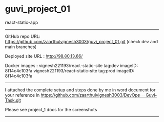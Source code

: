 # guvi_project_01
react-static-app
**********************************************************************************************************

GitHub repo URL: https://github.com/zaarthulvignesh3003/guvi_project_01.git    (check dev and main branches)

Deployed site URL : http://98.80.13.66/

Docker images : vignesh221193/react-static-site tag:dev imageID: 8f14c4c103fa
                vignesh221193/react-static-site tag:prod imageID: 8f14c4c103fa


*********************************************************************************************************

I attached the complete setup and steps done by me in word document for your reference in https://github.com/zaarthulvignesh3003/DevOps---Guvi-Task.git

Please see project_1.docs for the screenshots

************************************************************************************************************

